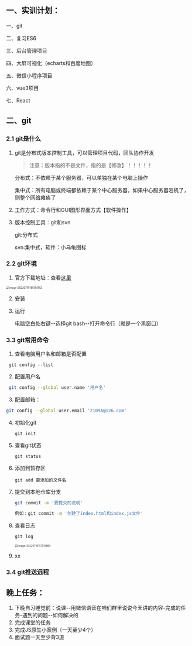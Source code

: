 ## 一、实训计划：

一、git

二、复习ES6

三、后台管理项目

四、大屏可视化（echarts和百度地图）

五、微信小程序项目

六、vue3项目

七、React

## 二、git 

### 2.1 git是什么

1. git是分布式版本控制工具，可以管理项目代码，团队协作开发

    > 注意：版本指的不是文件，指的是【修改】！！！！！

    分布式：不依赖于某个服务器，可以单独在某个电脑上操作

    集中式：所有电脑或终端都依赖于某个中心服务器，如果中心服务器宕机了，则整个网络瘫痪了

2. 工作方式：命令行和GUI图形界面方式【软件操作】

3. 版本控制工具：git和svn

      git:分布式  

     svn:集中式，软件：小乌龟图标

### 2.2 git环境

1. 官方下载地址：查看[这里](https://gitforwindows.org/)

<img src="media/image-20220715145154142.png" alt="image-20220715145154142" style="zoom:50%;" />



2. 安装

3. 运行

    电脑空白处右键--选择git bash--打开命令行（就是一个黑窗口）

### 3.3 git常用命令

1. 查看电脑用户名和邮箱是否配置

```
 git config --list
```

2. 配置用户名

```bash
 git config --global user.name '用户名'
```

3. 配置邮箱：

```bash
git config --global user.email '2109A@126.com'
```

4. 初始化git

    ```
    git init
    ```

5. 查看git状态

    ```
    git status
    ```

6. 添加到暂存区

    ```
    git add 要添加的文件名
    ```

7. 提交到本地仓库分支

    ```bash
    git commit -m '要提交的说明'
    
    例如：git commit -m '创建了index.html和index.js文件'
    ```

8. 查看日志

    ```
    git log
    ```

    <img src="media/image-20220715151710560.png" alt="image-20220715151710560" style="zoom:50%;" />

9. xx

### 3.4 git推送远程



## 晚上任务：

1. 下晚自习睡觉前：说课--用微信语音在咱们群里说说今天讲的内容-完成的任务-遇到的问题--如何解决的
2. 完成课堂的任务
3. 完成JS原生小案例（一天至少4个）
4. 面试题一天至少背3道